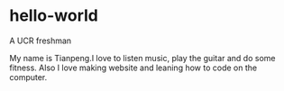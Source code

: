 # hello-world

A UCR freshman

My name is Tianpeng.I love to listen music, play the guitar and do some fitness.
Also I love making website and leaning how to code on the computer.
